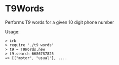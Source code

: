 # T9Words
Performs T9 words for a given 10 digit phone number

Usage:
```
> irb
> require './t9_words'
> t9 = T9Words.new
> t9.search 6686787825
=> [["motor", "usual"], ....
```
